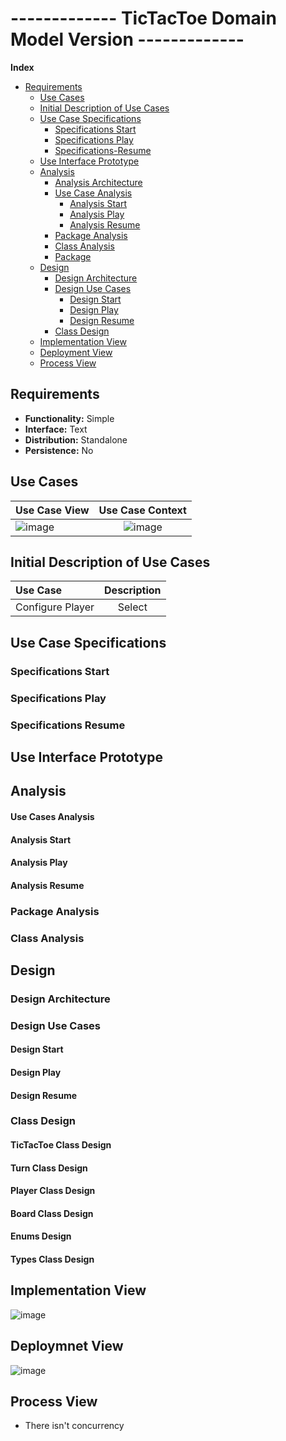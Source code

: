 # ------------- TicTacToe Domain Model Version -------------

**Index**
- [Requirements](#Requirements)  
    -   [Use Cases](#Use-Cases)
    -   [Initial Description of Use Cases](#Initial-Description-of-Use-Cases)  
    -   [Use Case Specifications](#Use-Case-Specifications)   
        -   [Specifications Start](#Specifications-Start)  
        -   [Specifications Play](#Specifications-Play)  
        -   [Specifications-Resume](#Specifications-Resume)  
    -   [Use Interface Prototype](#Use-Interface-Prototype)  
    -   [Analysis](#Analysis)  
        -   [Analysis Architecture](#Analysis-Architecture)  
        -   [Use Case Analysis](#Use-Case-Analysis)  
            -   [Analysis Start](#Analysis-Start)  
            -   [Analysis Play](#Analysis-Play)  
            -   [Analysis Resume](#Analysis-Resume)  
        -   [Package Analysis](#Package-Analysis)  
        -   [Class Analysis](#Class-Analysis)
        -   [Package](#Package)  
    - [Design](#Design)  
        -   [Design Architecture](#Design-Architecture)  
        -   [Design Use Cases](#Design-Use-Cases)  
            -   [Design Start](#Start-Start)  
            -   [Design Play](#Play-Play)  
            -   [Design Resume](#Design-Resume)  
        -   [Class Design](#Class-Design)  
    -   [Implementation View](#Implementation-View)  
    -   [Deployment View](#Deployment-View)  
    -   [Process View](#Process-View)  

## Requirements

- **Functionality:** Simple  
- **Interface:** Text  
- **Distribution:** Standalone  
- **Persistence:** No  

## Use Cases

| Use Case View | Use Case Context |  
| :------- | :------: | 
| ![image](https://user-images.githubusercontent.com/46433173/232233785-773c6b10-7d1b-4e4a-98dd-00dcf65545f8.png) | ![image](https://user-images.githubusercontent.com/46433173/232234032-ac7baa56-abba-453d-97af-50ee7721d64e.png) |  

## Initial Description of Use Cases

| Use Case | Description |  
| :------- | :------: | 
| Configure Player | Select  | Start | Select  | Play | Select  | Resume | Select  |  

## Use Case Specifications

### Specifications Start

### Specifications Play

### Specifications Resume

## Use Interface Prototype

## Analysis

#### Use Cases Analysis

#### Analysis Start

#### Analysis Play

#### Analysis Resume

### Package Analysis

### Class Analysis

## Design

### Design Architecture

### Design Use Cases

#### Design Start

#### Design Play

#### Design Resume

### Class Design

#### TicTacToe Class Design

#### Turn Class Design

#### Player Class Design

#### Board Class Design

#### Enums Design

#### Types Class Design

## Implementation View

![image](https://user-images.githubusercontent.com/46433173/232120697-259003de-18b6-4260-8fd9-c191c60ebde5.png)

## Deploymnet View

![image](https://user-images.githubusercontent.com/46433173/232120816-59203f69-2a86-482f-90cb-07f8c70b7a53.png)

## Process View

-   There isn't concurrency 
